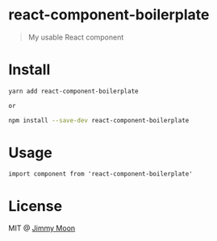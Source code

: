 # react-component-boilerplate

> My usable React component

# Install

```sh
yarn add react-component-boilerplate

or

npm install --save-dev react-component-boilerplate
```

# Usage

```
import component from 'react-component-boilerplate'
```

# License

MIT @ [Jimmy Moon](https://jimmy.im)
